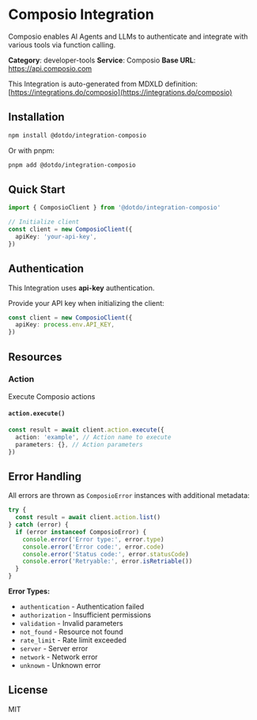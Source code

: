 # Composio Integration

Composio enables AI Agents and LLMs to authenticate and integrate with various tools via function calling.

**Category**: developer-tools
**Service**: Composio
**Base URL**: https://api.composio.com

This Integration is auto-generated from MDXLD definition: [https://integrations.do/composio](https://integrations.do/composio)

## Installation

```bash
npm install @dotdo/integration-composio
```

Or with pnpm:

```bash
pnpm add @dotdo/integration-composio
```

## Quick Start

```typescript
import { ComposioClient } from '@dotdo/integration-composio'

// Initialize client
const client = new ComposioClient({
  apiKey: 'your-api-key',
})
```

## Authentication

This Integration uses **api-key** authentication.

Provide your API key when initializing the client:

```typescript
const client = new ComposioClient({
  apiKey: process.env.API_KEY,
})
```

## Resources

### Action

Execute Composio actions

#### `action.execute()`

```typescript
const result = await client.action.execute({
  action: 'example', // Action name to execute
  parameters: {}, // Action parameters
})
```

## Error Handling

All errors are thrown as `ComposioError` instances with additional metadata:

```typescript
try {
  const result = await client.action.list()
} catch (error) {
  if (error instanceof ComposioError) {
    console.error('Error type:', error.type)
    console.error('Error code:', error.code)
    console.error('Status code:', error.statusCode)
    console.error('Retryable:', error.isRetriable())
  }
}
```

**Error Types:**

- `authentication` - Authentication failed
- `authorization` - Insufficient permissions
- `validation` - Invalid parameters
- `not_found` - Resource not found
- `rate_limit` - Rate limit exceeded
- `server` - Server error
- `network` - Network error
- `unknown` - Unknown error

## License

MIT

